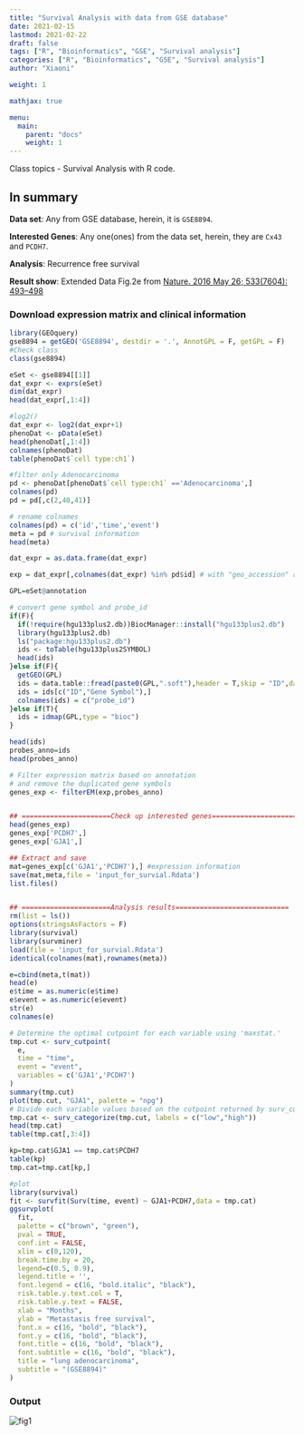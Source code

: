 ```yaml
---
title: "Survival Analysis with data from GSE database"
date: 2021-02-15
lastmod: 2021-02-22
draft: false
tags: ["R", "Bioinformatics", "GSE", "Survival analysis"]
categories: ["R", "Bioinformatics", "GSE", "Survival analysis"]
author: "Xiaoni"

weight: 1

mathjax: true

menu:
  main:
    parent: "docs"
    weight: 1
---
```


Class topics - Survival Analysis with R code.

<!--more-->

## In summary

**Data set**: Any from GSE database, herein, it is `GSE8894`.

**Interested Genes**: Any one(ones) from the data set, herein, they are `Cx43` and `PCDH7`.

**Analysis**: Recurrence free survival

**Result show**: Extended Data Fig.2e from [Nature. 2016 May 26; 533(7604): 493–498](https://www.ncbi.nlm.nih.gov/pmc/articles/PMC5021195/)

### Download expression matrix and clinical information

```r
library(GEOquery)
gse8894 = getGEO('GSE8894', destdir = '.', AnnotGPL = F, getGPL = F)
#Check class
class(gse8894)
```


```r
eSet <- gse8894[[1]]
dat_expr <- exprs(eSet)
dim(dat_expr)
head(dat_expr[,1:4])
```


```r
#log2()
dat_expr <- log2(dat_expr+1)
phenoDat <- pData(eSet)
head(phenoDat[,1:4])
colnames(phenoDat)
table(phenoDat$`cell type:ch1`)

#filter only Adenocarcinoma
pd <- phenoDat[phenoDat$`cell type:ch1` =='Adenocarcinoma',]
colnames(pd)
pd = pd[,c(2,40,41)]

# rename colnames
colnames(pd) = c('id','time','event')
meta = pd # survival information
head(meta)

dat_expr = as.data.frame(dat_expr)

exp = dat_expr[,colnames(dat_expr) %in% pd$id] # with "geo_accession" and "probe_id"

GPL=eSet@annotation

# convert gene symbol and probe_id
if(F){
  if(!require(hgu133plus2.db))BiocManager::install("hgu133plus2.db")
  library(hgu133plus2.db)
  ls("package:hgu133plus2.db")
  ids <- toTable(hgu133plus2SYMBOL)
  head(ids)
}else if(F){
  getGEO(GPL)
  ids = data.table::fread(paste0(GPL,".soft"),header = T,skip = "ID",data.table = F)
  ids = ids[c("ID","Gene Symbol"),]
  colnames(ids) = c("probe_id")
}else if(T){
  ids = idmap(GPL,type = "bioc")
}

head(ids)
probes_anno=ids
head(probes_anno) 

# Filter expression matrix based on annotation
# and remove the duplicated gene symbols
genes_exp <- filterEM(exp,probes_anno)


## ======================Check up interested genes======================
head(genes_exp)
genes_exp['PCDH7',]
genes_exp['GJA1',]

## Extract and save
mat=genes_exp[c('GJA1','PCDH7'),] #expression information
save(mat,meta,file = 'input_for_survial.Rdata')
list.files()


## ======================Analysis results============================
rm(list = ls())
options(stringsAsFactors = F)
library(survival)
library(survminer)
load(file = 'input_for_survial.Rdata')
identical(colnames(mat),rownames(meta))

e=cbind(meta,t(mat))
head(e)
e$time = as.numeric(e$time)
e$event = as.numeric(e$event)
str(e)
colnames(e)

# Determine the optimal cutpoint for each variable using 'maxstat.'
tmp.cut <- surv_cutpoint(
  e,
  time = "time",
  event = "event",
  variables = c('GJA1','PCDH7')
)
summary(tmp.cut)
plot(tmp.cut, "GJA1", palette = "npg")
# Divide each variable values based on the cutpoint returned by surv_cutpoint().
tmp.cat <- surv_categorize(tmp.cut, labels = c("low","high"))
head(tmp.cat)
table(tmp.cat[,3:4])

kp=tmp.cat$GJA1 == tmp.cat$PCDH7
table(kp)
tmp.cat=tmp.cat[kp,]

#plot
library(survival)
fit <- survfit(Surv(time, event) ~ GJA1+PCDH7,data = tmp.cat)
ggsurvplot(
  fit,
  palette = c("brown", "green"),
  pval = TRUE,
  conf.int = FALSE,
  xlim = c(0,120),
  break.time.by = 20,
  legend=c(0.5, 0.9),
  legend.title = '',
  font.legend = c(16, "bold.italic", "black"),
  risk.table.y.text.col = T,
  risk.table.y.text = FALSE,
  xlab = "Months",
  ylab = "Metastasis free survival",
  font.x = c(16, "bold", "black"),
  font.y = c(16, "bold", "black"),
  font.title = c(16, "bold", "black"),
  font.subtitle = c(16, "bold", "black"),
  title = "lung adenocarcinoma",
  subtitle = "(GSE8894)"
) 
```

### Output

![fig1](fig1p2.png)
